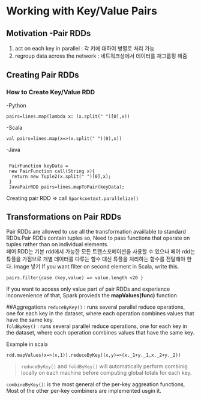 # Working with Key/Value Pairs
## Motivation -Pair RDDs
1. act on each key in parallel : 각 키에 대하여 병렬로 처리 가능
2. regroup data across the network : 네트워크상에서 데이터를 재그룹핑 해줌

## Creating Pair RDDs
### How to Create Key/Value RDD
 -Python
<pre><code>pairs=lines.map(lambda x: (x.split(" ")[0],x))</code></pre>
 -Scala
<pre><code>val pairs=lines.map(x=>(x.split(" ")(0),x))</code></pre>
 -Java
<pre><code>
 PairFunction<String, String, String> keyData =
 new PairFunction<String, String, String> call(String x){
  return new Tuple2(x.split(" ")[0],x);
 }
 JavaPairRDD<String, String> pairs=lines.mapToPair(keyData);
</code></pre>

Creating pair RDD => call ````Sparkcontext.parallelize()````

## Transformations on Pair RDDs
Pair RDDs are allowed to use all the transformation avaiilable to standard RDDs.Pair RDDs contain tuples so, Need to pass functions that operate on tuples rather than on individual elements.  
페어 RDD는 기본 rdd에서 가능한 모든 트랜스포메이션을 사용할 수 있으나 페어 rdd는 튜플을 가짐브로 개별 데이터를 다루는 함수 대신 튜플을 처리하는 함수를 전달해야 한다.
image 넣기 
If you want filter on second element in Scala, write this.
<pre><code>pairs.filter{case (key,value) => value.length <20 }</code></pre>
If you want to access only value part of pair RDDs and experience inconvenience of that,
Spark provieds the **mapValues(func)** function

##Aggregations
`reduceByKey()` : runs several parallel reduce operations, one for each key in the dataset, where each operation combines values that have the same key.  
`foldByKey()` : runs several parallel reduce operations, one for each key in the dataset, where each operation combines values that have the same key.

Example in scala
~~~~
rdd.mapValues(x=>(x,1)).reduceByKey((x,y)=>(x._1+y._1,x._2+y._2))
~~~~
> `reduceByKey()` and `foldByKey()` will automatically perform combinig locally on each machine before computing global totals for each key.

`combineByKey()`: is the most general of the per-key aggreation functions, Most of the other per-key combiners are implemented usgin it.   








